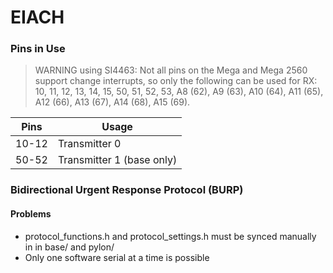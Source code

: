 # EIACH

### Pins in Use

> WARNING using SI4463: Not all pins on the Mega and Mega 2560
> support change interrupts, so only the following
> can be used for RX: 10, 11, 12, 13, 14, 15,
> 50, 51, 52, 53, A8 (62), A9 (63), A10 (64),
> A11 (65), A12 (66), A13 (67), A14 (68), A15 (69).

|   Pins    |   Usage                       |
|-----------|-------------------------------|
|   10-12   |   Transmitter 0               |
|   50-52   |   Transmitter 1 (base only)   |

### Bidirectional Urgent Response Protocol (BURP)

#### Problems
* protocol_functions.h and protocol_settings.h must be synced manually in in base/ and pylon/
* Only one software serial at a time is possible
